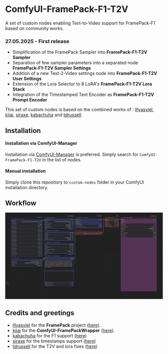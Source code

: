 # ComfyUI-FramePack-F1-T2V
A set of custom nodes enabling Text-to-Video support for FramePack-F1 based on community works.

### 27.05.2025 - First release

- Simplification of the FramePack Sampler into **FramePack-F1-T2V Sampler**
- Separation of few sampler parameters into a separated node **FramePack-F1-T2V Sampler Settings**
- Addition of a new Text-2-Video settings node into **FramePack-F1-T2V User Settings**
- Extension of the Lora Selector to 8 LoRA's **FramePack-F1-T2V Lora Stack**
- Integration of the Timestamped Text Encoder as **FramePack-F1-T2V Prompt Encoder**

This set of custom nodes is based on the combined works of : [lllyasviel](https://github.com/lllyasviel), [kijai](https://github.com/kijai), [siraxe](https://github.com/siraxe), [kabachuha](https://github.com/kabachuha) and [tdrussell](https://github.com/tdrussell).

## Installation

#### Installation via ComfyUI-Manager

Installation via [ComfyUI-Manager](https://github.com/ltdrdata/ComfyUI-Manager) is preferred. Simply search for `ComfyUI-FramePack-F1-T2V` in the list of nodes.

#### Manual installation

Simply clone this repository to `custom-nodes` folder in your ComfyUI installation directory.

## Workflow

![download workflow](assets/FramePack-F1-T2V-Workflow.png "FramePack-F1-T2V-Workflow")

## Credits and greetings

- [lllyasviel](https://github.com/lllyasviel) for the **FramePack** project ([here](https://github.com/lllyasviel/FramePack)).
- [kijai](https://github.com/kijai) for the **ComfyUI-FramePackWrapper** ([here](https://github.com/kijai/ComfyUI-FramePackWrapper)).
- [kabachuha](https://github.com/kabachuha) for the F1 support ([here](https://github.com/kijai/ComfyUI-FramePackWrapper/pull/13))
- [siraxe](https://github.com/siraxe) for the timestamps support ([here](https://github.com/kijai/ComfyUI-FramePackWrapper/pull/14))
- [tdrussell](https://github.com/tdrussell) for the T2V and lora fixes ([here](https://github.com/kijai/ComfyUI-FramePackWrapper/pull/11))
